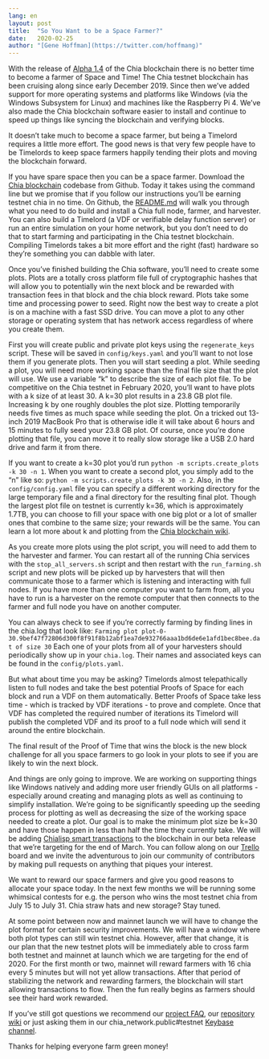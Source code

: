 ```yaml
---
lang: en
layout: post
title:  "So You Want to be a Space Farmer?"
date:   2020-02-25
author: "[Gene Hoffman](https://twitter.com/hoffmang)"
---
```


With the release of [Alpha 1.4](https://github.com/Chia-Network/chia-blockchain/releases/tag/alpha-1.4) of the Chia blockchain there is no better time to become a farmer of Space and Time! The Chia testnet blockchain has been cruising along since early December 2019. Since then we’ve added support for more operating systems and platforms like Windows (via the Windows Subsystem for Linux) and machines like the Raspberry Pi 4. We’ve also made the Chia blockchain software easier to install and continue to speed up things like syncing the blockchain and verifying blocks.

It doesn’t take much to become a space farmer, but being a Timelord requires a little more effort. The good news is that very few people have to be Timelords to keep space farmers happily tending their plots and moving the blockchain forward.

If you have spare space then you can be a space farmer. Download the [Chia blockchain](https://github.com/Chia-Network/chia-blockchain) codebase from Github. Today it takes using the command line but we promise that if you follow our instructions you’ll be earning testnet chia in no time. On Github, the [README.md](https://github.com/Chia-Network/chia-blockchain/blob/master/README.md) will walk you through what you need to do build and install a Chia full node, farmer, and harvester. You can also build a Timelord (a VDF or verifiable delay function server) or run an entire simulation on your home network, but you don’t need to do that to start farming and participating in the Chia testnet blockchain. Compiling Timelords takes a bit more effort and the right (fast) hardware so they’re something you can dabble with later.

Once you’ve finished building the Chia software, you’ll need to create some plots. Plots are a totally cross platform file full of cryptographic hashes that will allow you to potentially win the next block and be rewarded with transaction fees in that block and the chia block reward. Plots take some time and processing power to seed. Right now the best way to create a plot is on a machine with a fast SSD drive. You can move a plot to any other storage or operating system that has network access regardless of where you create them.

First you will create public and private plot keys using the `regenerate_keys` script. These will be saved in `config/keys.yaml` and you’ll want to not lose them if you generate plots. Then you will start seeding a plot. While seeding a plot, you will need more working space than the final file size that the plot will use. We use a variable “k” to describe the size of each plot file. To be competitive on the Chia testnet in February 2020, you’ll want to have plots with a k size of at least 30. A k=30 plot results in a 23.8 GB plot file. Increasing k by one roughly doubles the plot size. Plotting temporarily needs five times as much space while seeding the plot. On a tricked out 13-inch 2019 MacBook Pro that is otherwise idle it will take about 6 hours and 15 minutes to fully seed your 23.8 GB plot. Of course, once you’re done plotting that file, you can move it to really slow storage like a USB 2.0 hard drive and farm it from there.

If you want to create a k=30 plot you’d run `python -m scripts.create_plots -k 30 -n 1`. When you want to create a second plot, you simply add to the “n” like so: `python -m scripts.create_plots -k 30 -n 2`. Also, in the `config/config.yaml` file you can specify a different working directory for the large temporary file and a final directory for the resulting final plot. Though the largest plot file on testnet is currently k=36, which is approximately 1.7TB, you can choose to fill your space with one big plot or a lot of smaller ones that combine to the same size; your rewards will be the same. You can learn a lot more about k and plotting from the [Chia blockchain wiki](https://github.com/Chia-Network/chia-blockchain/wiki).

As you create more plots using the plot script, you will need to add them to the harvester and farmer. You can restart all of the running Chia services with the `stop_all_servers.sh` script and then restart with the `run_farming.sh` script and new plots will be picked up by harvesters that will then communicate those to a farmer which is listening and interacting with full nodes. If you have more than one computer you want to farm from, all you have to run is a harvester on the remote computer that then connects to the farmer and full node you have on another computer.

You can always check to see if you’re correctly farming by finding lines in the chia.log that look like:
`Farming plot plot-0-30.9bef47f72806d300f8f91f8b12abf1ea7de932766aaa1bd6de6e1afd1bec8bee.dat of size 30`
Each one of your plots from all of your harvesters should periodically show up in your `chia.log`. Their names and associated keys can be found in the `config/plots.yaml`.

But what about time you may be asking? Timelords almost telepathically listen to full nodes and take the best potential Proofs of Space for each block and run a VDF on them automatically. Better Proofs of Space take less time - which is tracked by VDF iterations - to prove and complete. Once that VDF has completed the required number of iterations its Timelord will publish the completed VDF and its proof to a full node which will send it around the entire blockchain.

The final result of the Proof of Time that wins the block is the new block challenge for all you space farmers to go look in your plots to see if you are likely to win the next block.

And things are only going to improve. We are working on supporting things like Windows natively and adding more user friendly GUIs on all platforms - especially around creating and managing plots as well as continuing to simplify installation. We’re going to be significantly speeding up the seeding process for plotting as well as decreasing the size of the working space needed to create a plot. Our goal is to make the minimum plot size be k=30 and have those happen in less than half the time they currently take. We will be adding [Chialisp smart transactions](https://www.chia.net/2019/11/27/chialisp.en.html) to the blockchain in our beta release that we’re targeting for the end of March. You can follow along on our [Trello](https://trello.com/b/ZuNx7sET/engineering-core) board and we invite the adventurous to join our community of contributors by making pull requests on anything that piques your interest.

We want to reward our space farmers and give you good reasons to allocate your space today. In the next few months we will be running some whimsical contests for e.g. the person who wins the most testnet chia from July 15 to July 31. Chia straw hats and new storage? Stay tuned.

At some point between now and mainnet launch we will have to change the plot format for certain security improvements. We will have a window where both plot types can still win testnet chia. However, after that change, it is our plan that the new testnet plots will be immediately able to cross farm both testnet and mainnet at launch which we are targeting for the end of 2020. For the first month or two, mainnet will reward farmers with 16 chia every 5 minutes but will not yet allow transactions. After that period of stabilizing the network and rewarding farmers, the blockchain will start allowing transactions to flow. Then the fun really begins as farmers should see their hard work rewarded.

If you’ve still got questions we recommend our [project FAQ](https://www.chia.net/faq/), our [repository wiki](https://github.com/Chia-Network/chia-blockchain/wiki) or just asking them in our chia_network.public#testnet [Keybase channel](https://keybase.io/team/chia_network.public).

Thanks for helping everyone farm green money!
